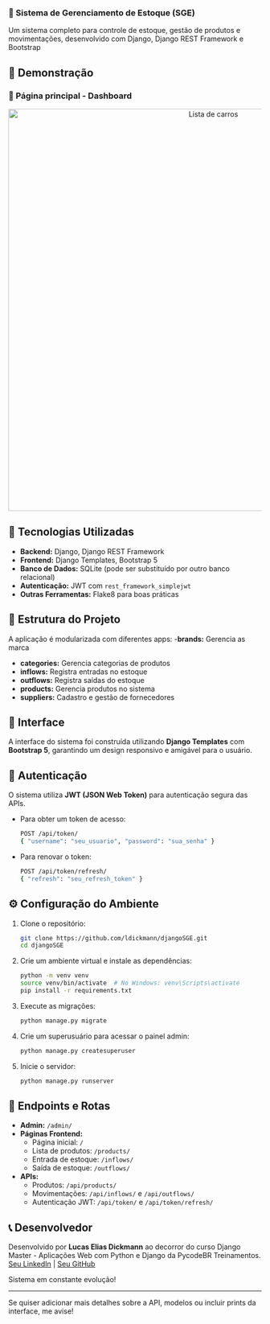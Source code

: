 ### 🏬 Sistema de Gerenciamento de Estoque (SGE)

Um sistema completo para controle de estoque, gestão de produtos e movimentações, desenvolvido com Django, Django REST Framework e Bootstrap

## 🎨 Demonstração  

### 📌 Página principal - Dashboard
<div align="center">
  <img src="https://github.com/user-attachments/assets/a3f1cbd1-7eee-4d4b-b5b7-e992db69fe71" alt="Lista de carros" width="800">
</div>


## 🚀 Tecnologias Utilizadas
- **Backend:** Django, Django REST Framework 
- **Frontend:** Django Templates, Bootstrap 5
- **Banco de Dados:** SQLite (pode ser substituído por outro banco relacional)
- **Autenticação:** JWT com `rest_framework_simplejwt`
- **Outras Ferramentas:** Flake8 para boas práticas

## 📂 Estrutura do Projeto  
A aplicação é modularizada com diferentes apps:
-**brands:** Gerencia as marca
- **categories:** Gerencia categorias de produtos  
- **inflows:** Registra entradas no estoque  
- **outflows:** Registra saídas do estoque  
- **products:** Gerencia produtos no sistema  
- **suppliers:** Cadastro e gestão de fornecedores  

## 🎨 Interface  
A interface do sistema foi construída utilizando **Django Templates** com **Bootstrap 5**, garantindo um design responsivo e amigável para o usuário.  

## 🔑 Autenticação  
O sistema utiliza **JWT (JSON Web Token)** para autenticação segura das APIs.  
- Para obter um token de acesso:  
  ```bash
  POST /api/token/  
  { "username": "seu_usuario", "password": "sua_senha" }
  ```  
- Para renovar o token:  
  ```bash
  POST /api/token/refresh/  
  { "refresh": "seu_refresh_token" }
  ```  

## ⚙️ Configuração do Ambiente  
1. Clone o repositório:  
   ```bash
   git clone https://github.com/ldickmann/djangoSGE.git
   cd djangoSGE
   ```  
2. Crie um ambiente virtual e instale as dependências:  
   ```bash
   python -m venv venv
   source venv/bin/activate  # No Windows: venv\Scripts\activate
   pip install -r requirements.txt
   ```  
3. Execute as migrações:  
   ```bash
   python manage.py migrate
   ```  
4. Crie um superusuário para acessar o painel admin:  
   ```bash
   python manage.py createsuperuser
   ```  
5. Inicie o servidor:  
   ```bash
   python manage.py runserver
   ```  

## 🔗 Endpoints e Rotas
- **Admin:** `/admin/`
- **Páginas Frontend:**
  - Página inicial: `/`
  - Lista de produtos: `/products/`
  - Entrada de estoque: `/inflows/`
  - Saída de estoque: `/outflows/`
- **APIs:**
  - Produtos: `/api/products/`
  - Movimentações: `/api/inflows/` e `/api/outflows/`
  - Autenticação JWT: `/api/token/` e `/api/token/refresh/`

## 📞 Desenvolvedor
Desenvolvido por **Lucas Elias Dickmann** ao decorror do curso Django Master - Aplicações Web com Python e Django da PycodeBR Treinamentos.
[Seu LinkedIn](https://www.linkedin.com/in/seu-perfil) | [Seu GitHub](https://github.com/ldickmann)  

Sistema em constante evolução!

---

Se quiser adicionar mais detalhes sobre a API, modelos ou incluir prints da interface, me avise!
